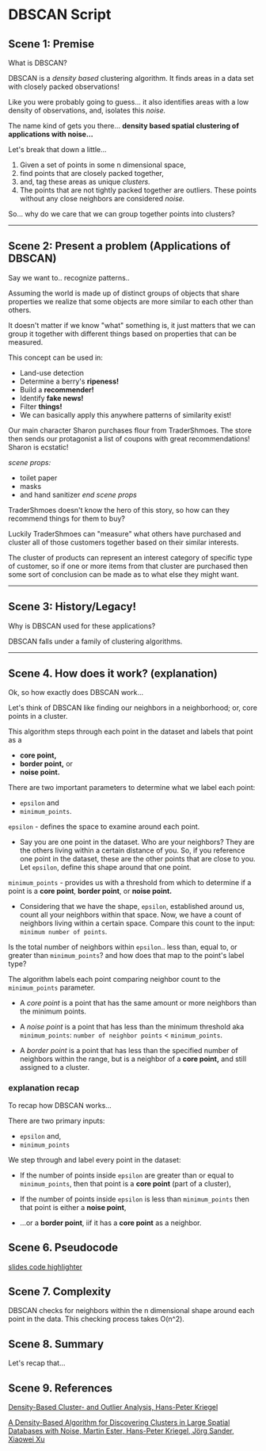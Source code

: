 # DBSCAN Script

## Scene 1: Premise

What is DBSCAN?

DBSCAN is a *density based* clustering algorithm. It finds areas in a data set with closely packed observations! 

Like you were probably going to guess... it also identifies areas with a low density of observations, and, isolates this *noise.*

The name kind of gets you there... **density based spatial clustering of applications with noise...**

Let's break that down a little...

1. Given a set of points in some n dimensional space,
2. find points that are closely packed together,
3. and, tag these areas as unique *clusters.*
4. The points that are not tightly packed together are outliers. These points without any close neighbors are considered *noise.*

So... why do we care that we can group together points into clusters?

---
## Scene 2: Present a problem (Applications of DBSCAN)

Say we want to.. recognize patterns..

Assuming the world is made up of distinct groups of objects that share properties we realize that some objects are more similar to each other than others.

It doesn't matter if we know "what" something is, it just matters that we can group it together with different things based on properties that can be measured.

This concept can be used in:
- Land-use detection
- Determine a berry's **ripeness!**
- Build a **recommender!**
- Identify **fake news!**
- Filter **things!**
- We can basically apply this anywhere patterns of similarity exist!

Our main character Sharon purchases flour from TraderShmoes. The store then sends our protagonist a list of coupons with great recommendations! Sharon is ecstatic!

*scene props:*
- toilet paper
- masks
- and hand sanitizer
*end scene props*

TraderShmoes doesn't know the hero of this story, so how can they recommend things for them to buy?

Luckily TraderShmoes can "measure" what others have purchased and cluster all of those customers together based on their similar interests.

The cluster of products can represent an interest category of specific type of customer, so if one or more items from that cluster are purchased then some sort of conclusion can be made as to what else they might want.

---
## Scene 3: History/Legacy!

Why is DBSCAN used for these applications?

DBSCAN falls under a family of clustering algorithms. 

<!-- add history, importance, etc -->

---
## Scene 4. How does it work? (explanation)

Ok, so how exactly does DBSCAN work...

Let's think of DBSCAN like finding our neighbors in a neighborhood; or, core points in a cluster.

This algorithm steps through each point in the dataset and labels that point as a 
- **core point,**
- **border point,** or
- **noise point.**

There are two important parameters to determine what we label each point:
- `epsilon` and 
- `minimum_points`.

`epsilon` - defines the space to examine around each point.
- Say you are one point in the dataset. Who are your neighbors? They are the others living within a certain distance of you. So, if you reference one point in the dataset, these are the other points that are close to you. Let `epsilon`, define this shape around that one point.

`minimum_points` - provides us with a threshold from which to determine if a point is a **core point**, **border point**, or **noise point.**
- Considering that we have the shape, `epsilon`, established around us, count all your neighbors within that space. Now, we have a count of neighbors living within a certain space. Compare this count to the input: `minimum number of points`. 

Is the total number of neighbors within `epsilon`.. less than, equal to, or greater than `minimum_points`? and how does that map to the point's label type?

The algorithm labels each point comparing neighbor count to the `minimum_points` parameter.
- A *core point* is a point that has the same amount or more neighbors than the minimum points.
  
- A *noise point* is a point that has less than the minimum threshold aka `minimum_points`: `number of neighbor points` < `minimum_points`.

- A *border point* is a point that has less than the specified number of neighbors within the range, but is a neighbor of a **core point,** and still assigned to a cluster.

### explanation recap

To recap how DBSCAN works... 

There are two primary inputs:
- `epsilon` and,
- `minimum_points`

We step through and label every point in the dataset:

- If the number of points inside `epsilon` are greater than or equal to `minimum_points`, then that point is a **core point** (part of a cluster), 
  
- If the number of points inside `epsilon` is less than `minimum_points` then that point is either a **noise point**, 

- ...or a **border point**, iif it has a **core point** as a neighbor.

## Scene 6. Pseudocode

<!-- write a script talking through the pseudocode, may be best to get a solid version of our pseudocode first and simplify it a little -->

<!-- Here's a web app that might help -->
[slides code highlighter](https://romannurik.github.io/SlidesCodeHighlighter/)

## Scene 7. Complexity

DBSCAN checks for neighbors within the n dimensional shape around each point in the data. This checking process takes O(n^2).

<!-- detailed analysis / complexity equation? => simplifies down to O(n^2) -->

## Scene 8. Summary

Let's recap that...

<!-- add summary of DBSCAN concepts -->
 
 ## Scene 9. References

[Density-Based Cluster- and Outlier Analysis, Hans-Peter Kriegel](https://www.dbs.ifi.lmu.de/Forschung/KDD/Clustering/index.html)

[A Density-Based Algorithm for Discovering Clusters in Large Spatial Databases with Noise, Martin Ester, Hans-Peter Kriegel, Jörg Sander, Xiaowei Xu](https://citeseerx.ist.psu.edu/viewdoc/download;jsessionid=5B7836C6FA0BBE6D059DE3E6E03C0428?doi=10.1.1.121.9220&rep=rep1&type=pdf)
